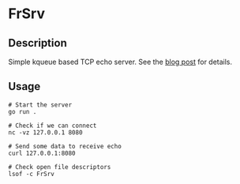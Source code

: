 # FrSrv

## Description

Simple kqueue based TCP echo server. See the [blog post](https://dev.to/frosnerd/writing-a-simple-tcp-server-using-kqueue-cah) for details.

## Usage

```
# Start the server
go run .
```

```
# Check if we can connect
nc -vz 127.0.0.1 8080

# Send some data to receive echo
curl 127.0.0.1:8080
```

```
# Check open file descriptors
lsof -c FrSrv
```
